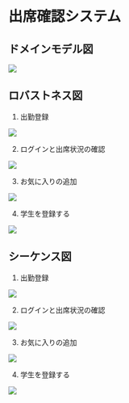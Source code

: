# 出席確認システム 
## ドメインモデル図
<img src="domain_model.jpg">

## ロバストネス図
1. 出勤登録
<img src="robustness1.jpg">

2. ログインと出席状況の確認
<img src="robustness2.jpg">

3. お気に入りの追加
<img src="robustness3.jpg">

4. 学生を登録する
<img src="robustness4.jpg">

## シーケンス図
1. 出勤登録
<img src="sequence1.jpg">

2. ログインと出席状況の確認
<img src="sequence2.jpg">

3. お気に入りの追加
<img src="sequence3.jpg">

4. 学生を登録する
<img src="sequence4.jpg">
